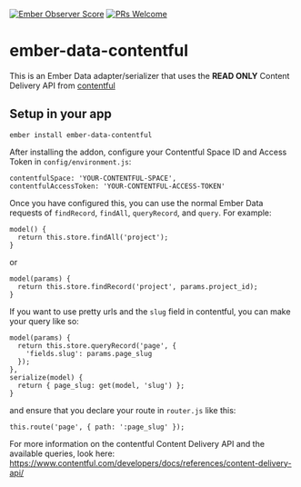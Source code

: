 [![Ember Observer Score](http://emberobserver.com/badges/ember-data-contentful.svg)](http://emberobserver.com/addons/ember-data-contentful) [![PRs Welcome](https://img.shields.io/badge/PRs-welcome-brightgreen.svg?style=flat-square)](http://makeapullrequest.com)
# ember-data-contentful

This is an Ember Data adapter/serializer that uses the **READ ONLY** Content Delivery API from [contentful](http://contentful.com)

## Setup in your app
```
ember install ember-data-contentful
```

After installing the addon, configure your Contentful Space ID and Access Token in `config/environment.js`:
```
contentfulSpace: 'YOUR-CONTENTFUL-SPACE',
contentfulAccessToken: 'YOUR-CONTENTFUL-ACCESS-TOKEN'
```
Once you have configured this, you can use the normal Ember Data requests of `findRecord`, `findAll`, `queryRecord`, and `query`. For example:
```
model() {
  return this.store.findAll('project');
}
```
or
```
model(params) {
  return this.store.findRecord('project', params.project_id);
}
```

If you want to use pretty urls and the `slug` field in contentful, you can make your query like so:
```
model(params) {
  return this.store.queryRecord('page', {
    'fields.slug': params.page_slug
  });
},
serialize(model) {
  return { page_slug: get(model, 'slug') };
}
```
and ensure that you declare your route in `router.js` like this:
```
this.route('page', { path: ':page_slug' });
```

For more information on the contentful Content Delivery API and the available queries, look here: https://www.contentful.com/developers/docs/references/content-delivery-api/
